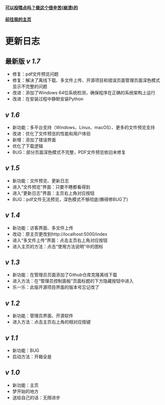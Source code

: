 #### [可以投喂点吗？做这个很辛苦(崩溃)的](https://afdian.com/a/50_83_64)

**[前往我的主页](https://508364.github.io/)**

# 更新日志

## 最新版 ***v 1.7***

 - 修复：pdf文件预览问题
 - 修复：解决了离线下载、多文件上传、开源项目和错误页面管理页面深色模式显示不完整的问题
 - 改进：添加了Windows 64位系统检测，确保程序在正确的系统架构上运行
 - 改进：在安装过程中静默安装Python

## ***v 1.6***

 - 新功能：多平台支持（Windows、Linux、macOS）、更多的文件预览支持
 - 改进：优化了文件预览的性能和用户体验
 - 新增：添加了错误界面
 - 优化了下载逻辑
 - BUG：部分页面深色模式不完整，PDF文件预览依旧未修复

## ***v 1.5***

 - 新功能：文件预览、更新日志
 - 进入“文件预览”界面：只要不瞎都看得到
 - 进入“更新日志”界面：主页右上角对应按钮
 - BUG：pdf文件无法预览，深色模式不够彻底(懒得修BUG了)

## ***v 1.4***

 - 新功能：访客界面、多文件上传
 - 改动：原主页更改到http://localhost:5000/index
 - 进入“多文件上传”界面：点击主页右上角对应按钮
 - 进入主页的方法：点击“使用方法说明”中的图标
 
## ***v 1.3***
 - 新功能：在管理员页面添加了Github仓库克隆离线下载
 - 进入方法：在“管理员控制面板”页面标题的下方隐藏按钮中进入
 - 乐一乐：此版开源项目界面的版本号忘记改了

## ***v 1.2***
 - 新功能：管理员界面、开源软件
 - 进入方法：点击主页右上角的相对应按键
 
## ***v 1.1***
 - 新功能：BUG
 - 启动方法：开箱全是
 
## ***v 1.0***
 - 新功能：主页
 - 梦开始的地方
 - 送给自己的话：无限进步
